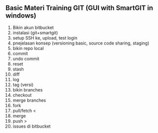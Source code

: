 ## Basic Materi Training GIT (GUI with SmartGIT in windows)
1. Bikin akun bitbucket
2. instalasi (git+smartgit)
3. setup SSH ke, upload, test login
4. pnejelasan konsep (versioning basic, source code sharing, staging)
5. bikin repo local
6. commit
7. undo commit
8. reset
9. stash
10. diff
11. log
12. tag (versi)
13. bikin branches
14. checkout
15. merge branches
16. fork
17. pull/fetch <
18. merge
19. push >
20. issues di bitbucket